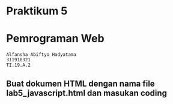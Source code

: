 # Praktikum 5 
# Pemrograman Web

```
Alfansha Abiftyo Hadyatama
311910321
TI.19.A.2
```

## Buat dokumen HTML dengan nama file lab5_javascript.html dan masukan coding

